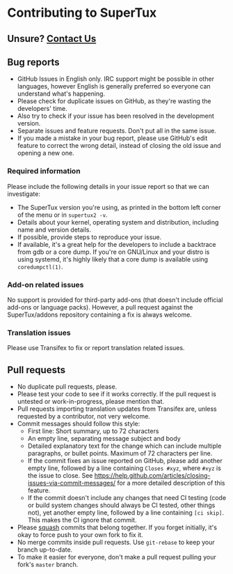 # Contributing to SuperTux

## Unsure? [Contact Us](http://supertux.org/contact.html)

## Bug reports

- GitHub Issues in English only. IRC support might be possible in other languages,
  however English is generally preferred so everyone can understand what's happening.
- Please check for duplicate issues on GitHub, as they're wasting the developers'
  time.
- Also try to check if your issue has been resolved in the development version.
- Separate issues and feature requests. Don't put all in the same issue.
- If you made a mistake in your bug report, please use GitHub's edit feature
  to correct the wrong detail, instead of closing the old issue and opening a
  new one.


### Required information

Please include the following details in your issue report so that we can investigate:

- The SuperTux version you're using, as printed in the bottom left corner of the
  menu or in `supertux2 -v`.
- Details about your kernel, operating system and distribution, including name
  and version details.
- If possible, provide steps to reproduce your issue.
- If available, it's a great help for the developers to include a backtrace from
  gdb or a core dump. If you're on GNU/Linux and your distro is using systemd, it's
  highly likely that a core dump is available using `coredumpctl(1)`.

### Add-on related issues

No support is provided for third-party add-ons (that doesn't include official
add-ons or language packs). However, a pull request against the SuperTux/addons
repository containing a fix is always welcome.

### Translation issues

Please use Transifex to fix or report translation related issues.

## Pull requests

- No duplicate pull requests, please.
- Please test your code to see if it works correctly. If the pull request
  is untested or work-in-progress, please mention that.
- Pull requests importing translation updates from Transifex are, unless requested
  by a contributor, not very welcome.
- Commit messages should follow this style:
  - First line: Short summary, up to 72 characters
  - An empty line, separating message subject and body
  - Detailed explanatory text for the change which can include multiple paragraphs,
    or bullet points. Maximum of 72 characters per line.
  - If the commit fixes an issue reported on GitHub, please add another empty
    line, followed by a line containing `Closes #xyz`, where `#xyz` is the issue
    to close. See <https://help.github.com/articles/closing-issues-via-commit-messages/>
    for a more detailed description of this feature.
  - If the commit doesn't include any changes that need CI testing (code or
    build system changes should always be CI tested, other things not), yet another
    empty line, followed by a line containing `[ci skip]`. This makes the CI
    ignore that commit.
- Please [squash](https://help.github.com/articles/about-git-rebase/) commits that belong together.
  If you forget initially, it's okay to force push to your own fork to fix it.
- No merge commits inside pull requests. Use `git-rebase` to keep your branch
  up-to-date.
- To make it easier for everyone, don't make a pull request pulling your fork's
  `master` branch.
